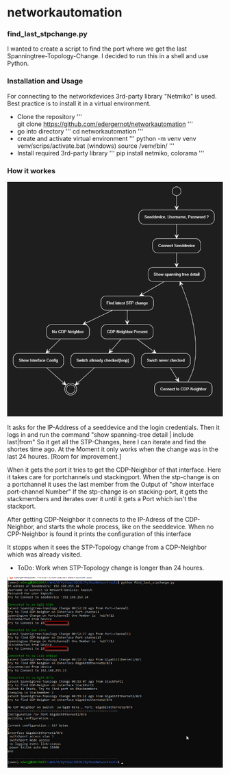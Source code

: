 # networkautomation

### find_last_stpchange.py
I wanted to create a script to find the port where we get the last Spanningtree-Topology-Change.
I decided to run this in a shell and use Python.

### Installation and Usage
For connecting to the networkdevices 3rd-party library "Netmiko" is used.
Best practice is to install it in a virtual environment.
* Clone the repository
'''  
git clone https://github.com/edergernot/networkautomation
'''
* go into directory
'''
cd networkautomation
'''
* create and activate virtual environment
'''
python -m venv venv
venv/scrips/activate.bat   (windows)
source /venv/bin/
'''
* Install required 3rd-party library
'''
pip install netmiko, colorama
'''

### How it workes

![Flowchart](Flowchart.png)

It asks for the IP-Address of a seeddevice and the login credentials.
Then it logs in and run the command "show spanning-tree detail | include last|from"
So it get all the STP-Changes, here I can iterate and find the shortes time ago.
At the Moment it only works when the change was in the last 24 houres. [Room for improvement.]

When it gets the port it tries to get the CDP-Neighbor of that interface.
Here it takes care for portchannels und stackingport.
When the stp-change is on a portchannel it uses the last member from the Output of "show interface port-channel Number"
If the stp-change is on stacking-port, it gets the stackmembers and iterates over it until it gets a Port which isn't the stackport.

After getting CDP-Neighbor it connects to the IP-Adress of the CDP-Neighbor, and starts the whole process, like on the seeddevice.
When no CPP-Neighbor is found it prints the configuration of this interface

It stopps when it sees the STP-Topology change from a CDP-Neighbor which was already visited.

* ToDo: Work when STP-Topology change is longer than 24 houres.

![Screenshot of an succesfull run](screenshot.png)
